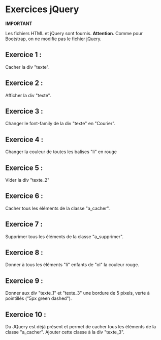 # Exercices jQuery

**IMPORTANT**

Les fichiers HTML et jQuery sont fournis. **Attention**. Comme pour Bootstrap, on ne modifie pas le fichier jQuery.

## Exercice 1 :

Cacher la div "texte".

## Exercice 2 :

Afficher la div "texte".

## Exercice 3 :

Changer le font-family de la div "texte" en "Courier".

## Exercice 4 :

Changer la couleur de toutes les balises "li" en rouge

## Exercice 5 :

Vider la div "texte_2"

## Exercice 6 :

Cacher tous les éléments de la classe "a_cacher".

## Exercice 7 :

Supprimer tous les éléments de la classe "a_supprimer".

## Exercice 8 :

Donner à tous les éléments "li" enfants de "ol" la couleur rouge.

## Exercice 9 :

Donner aux div "texte_1" et "texte_3" une bordure de 5 pixels, verte à pointillés ("5px green dashed").

## Exercice 10 :

Du JQuery est déjà présent et permet de cacher tous les éléments de la classe "a_cacher". Ajouter cette classe à la div "texte_3".

